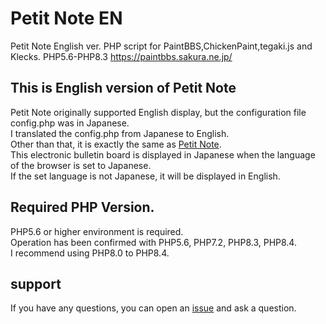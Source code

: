 # Petit Note EN

Petit Note English ver.
PHP script for PaintBBS,ChickenPaint,tegaki.js and Klecks.
PHP5.6-PHP8.3
https://paintbbs.sakura.ne.jp/

## This is English version of Petit Note

Petit Note originally supported English display, but the configuration file config.php was in Japanese.  
I translated the config.php from Japanese to English.  
Other than that, it is exactly the same as [Petit Note](https://github.com/satopian/Petit_Note/).  
This electronic bulletin board is displayed in Japanese when the language of the browser is set to Japanese.  
If the set language is not Japanese, it will be displayed in English.  

## Required PHP Version.
PHP5.6 or higher environment is required.  
Operation has been confirmed with PHP5.6, PHP7.2, PHP8.3, PHP8.4.  
I recommend using PHP8.0 to PHP8.4.  

## support
If you have any questions, you can open an [issue](https://github.com/satopian/Petit_Note_EN/issues) and ask a question.


